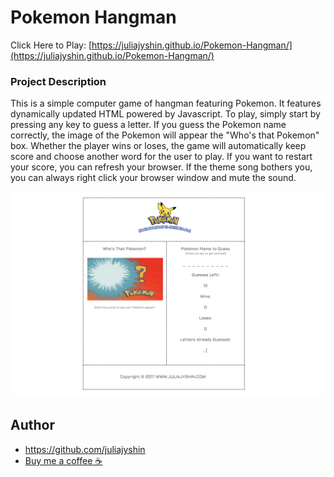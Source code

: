 # Pokemon Hangman

Click Here to Play: [https://juliajyshin.github.io/Pokemon-Hangman/](https://juliajyshin.github.io/Pokemon-Hangman/)

### Project Description

This is a simple computer game of hangman featuring Pokemon. It features dynamically updated HTML powered by Javascript. To play, simply start by pressing any key to guess a letter. If you guess the Pokemon name correctly, the image of the Pokemon will appear the "Who's that Pokemon" box. Whether the player wins or loses, the game will automatically keep score and choose another word for the user to play. If you want to restart your score, you can refresh your browser. If the theme song bothers you, you can always right click your browser window and mute the sound. 

![An image of the game](assets/images/hangman.png)

## Author
* https://github.com/juliajyshin
* [Buy me a coffee ☕️](https://ko-fi.com/juliajverie)
